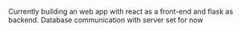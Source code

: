 Currently building an web app with react as a front-end and flask as backend. Database communication with server set for now
